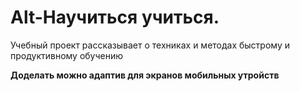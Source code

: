 # Alt-Научиться учиться.

Учебный проект рассказывает о техниках и методах быстрому и продуктивному обучению

**Доделать можно адаптив для экранов мобильных утройств**
